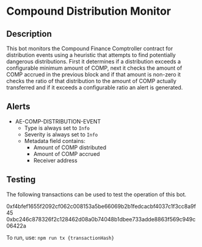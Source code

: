 # Compound Distribution Monitor

## Description

This bot monitors the Compound Finance Comptroller contract for distribution events using a heuristic that
attempts to find potentially dangerous distributions. First it determines if a distribution exceeds a 
configurable minimum amount of COMP, next it checks the amount of COMP accrued in the previous block and if that
amount is non-zero it checks the ratio of that distribution to the amount of COMP actually transferred and if it
exceeds a configurable ratio an alert is generated.

## Alerts

<!-- -->
- AE-COMP-DISTRIBUTION-EVENT
  - Type is always set to `Info`
  - Severity is always set to `Info`
  - Metadata field contains:
    - Amount of COMP distributed
    - Amount of COMP accrued
    - Receiver address

## Testing

The following transactions can be used to test the operation of this bot.

0xf4bfef1655f2092cf062c008153a5be66069b2b1fedcacbf4037c1f3cc8a9f45
0xbc246c878326f2c128462d08a0b74048b1dbee733adde8863f569c949c06422a

To run, use:
`npm run tx {transactionHash}`
